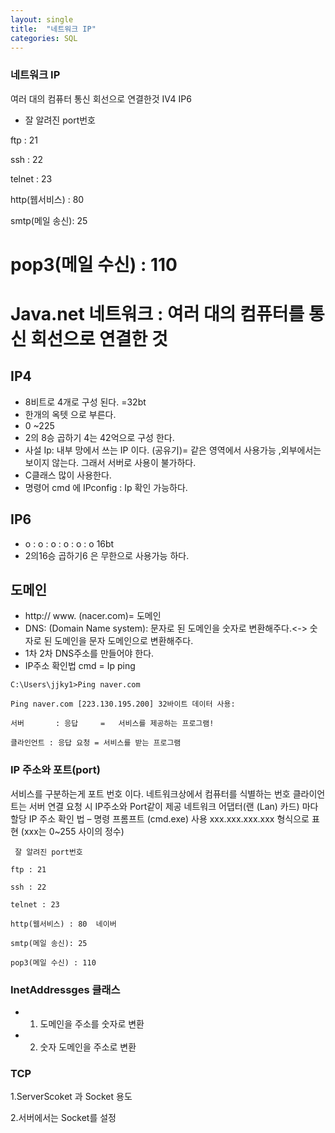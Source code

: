 ```yaml
---
layout: single
title:  "네트워크 IP"
categories: SQL
---
```



### 네트워크 IP
여러 대의 컴퓨터 통신 회선으로 연결한것 
IV4
IP6


* 잘 알려진 port번호

ftp : 21

ssh : 22

telnet : 23

http(웹서비스) : 80

smtp(메일 송신): 25

pop3(메일 수신) : 110
=======
# Java.net 네트워크 : 여러 대의 컴퓨터를 통신 회선으로 연결한 것
## IP4 
* 8비트로 4개로 구성 된다. =32bt
* 한개의 옥텟 으로 부른다.
* 0 ~225 
* 2의 8승 곱하기 4는 42억으로 구성 한다. 
* 사설 Ip: 내부 망에서 쓰는 IP 이다. (공유기)= 같은 영역에서 사용가능 ,외부에서는 보이지 않는다. 그래서 서버로 사용이 불가하다.    
* C클래스 많이 사용한다. 
* 명령어 cmd 에 IPconfig : Ip 확인 가능하다. 
## IP6
 *  o :  o :  o  :  o :  o :   o  16bt
 * 2의16승 곱하기6 은 무한으로 사용가능 하다. 
## 도메인 
* http:// www. (nacer.com)= 도메인 
* DNS: (Domain Name system): 문자로 된 도메인을 숫자로 변환해주다.<-> 숫자로 된 도메인을 문자 도메인으로 변환해주다.   
* 1차 2차 DNS주소를 만들어야 한다. 
* IP주소 확인법 cmd = Ip ping 
``````````````````````````````````
C:\Users\jjky1>Ping naver.com

Ping naver.com [223.130.195.200] 32바이트 데이터 사용:

서버       : 응답     =   서비스를 제공하는 프로그램!

클라인언트 : 응답 요청 = 서비스를 받는 프로그램
``````````````````````````````````````````````````````````
### IP 주소와 포트(port) 
서비스를 구분하는게 포트 번호 이다. 
네트워크상에서 컴퓨터를 식별하는 번호
클라이언트는 서버 연결 요청 시 IP주소와 Port같이 제공
네트워크 어댑터(랜 (Lan) 카드) 마다 할당
IP 주소 확인 법 – 명령 프롬프트 (cmd.exe) 사용
xxx.xxx.xxx.xxx  형식으로 표현 (xxx는 0~255 사이의 정수)
```````````````````````````````
 잘 알려진 port번호

ftp : 21

ssh : 22

telnet : 23

http(웹서비스) : 80  네이버

smtp(메일 송신): 25

pop3(메일 수신) : 110 

``````````````````````````````````````````````````````
### InetAddressges 클래스
* 1. 도메인을 주소를 숫자로 변환
* 2. 숫자 도메인을 주소로 변환 
### TCP 
1.ServerScoket 과 Socket 용도

2.서버에서는 Socket를 설정 



           
















